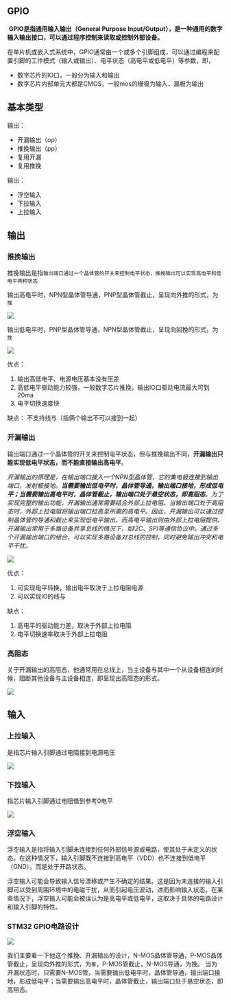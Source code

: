 ## GPIO

​	 **GPIO是指通用输入输出（General Purpose Input/Output），是一种通用的数字输入输出接口，可以通过程序控制来读取或控制外部设备。**

​	在单片机或嵌入式系统中，GPIO通常由一个或多个引脚组成，可以通过编程来配置引脚的工作模式（输入或输出）、电平状态（高电平或低电平）等参数，即，

- 数字芯片的IO口，一般分为输入和输出
- 数字芯片内部单元大都是CMOS，一般mos的栅极为输入，漏极为输出

## 基本类型

输出：

- 开漏输出（op）
- 推挽输出（pp）
- 复用开漏
- 复用推挽

输出：

- 浮空输入
- 下拉输入
- 上拉输入

## 输出

### 推挽输出

推挽输出是指`输出端口通过一个晶体管的开关来控制电平状态，推挽输出可以实现高电平和低电平两种状态`

输出高电平时，NPN型晶体管导通，PNP型晶体管截止，呈现向外推的形式，为`推`

![](./img/db53e6afe85940c6a1117a6c02fbbe14.png)

输出低电平时，PNP型晶体管导通，NPN型晶体管截止，呈现向回挽的形式，为`挽`

![](./img/b0944ea5f23d9b510110eda9de48bed7.png)

优点：

1. 输出高低电平、电源电压基本没有压差
2. 高低电平驱动能力较强，一般数字芯片推挽，输出IO口驱动电流最大可到20ma
3. 电平切换速度快

缺点： 不支持线与（指俩个输出不可以接到一起）

### 开漏输出

输出端口通过一个晶体管的开关来控制电平状态，但与推挽输出不同，**开漏输出只能实现低电平状态，而不能直接输出高电平**。

*开漏输出的原理是，在输出端口接入一个NPN型晶体管，它的集电极连接到输出端口，发射极接地。**当需要输出低电平时，晶体管导通，输出端口接地，形成低电平；当需要输出高电平时，晶体管截止，输出端口处于悬空状态，即高阻态**。为了实现完整的输出功能，开漏输出通常需要结合外部上拉电阻。当输出端口处于高阻态时，外部上拉电阻将输出端口拉高至所需的高电平。因此，开漏输出可以通过控制晶体管的导通和截止来实现低电平输出，而高电平输出则由外部上拉电阻提供。开漏输出常用于多路设备共享总线的情况下，如I2C、SPI等通信协议中。通过多个开漏输出端口的组合，可以实现多路设备对总线的控制，同时避免输出冲突和电平干扰。*

![](./img/bfabd15f83606f079956c5d0b968347a.png)

优点：

1. 可实现电平转换，输出电平取决于上拉电阻电源
2. 可以实现IO的线与

缺点：

1. 高电平的驱动能力差，取决于外部上拉电阻
2. 电平切换速率取决于外部上拉电阻

### 高阻态

关于开漏输出的高阻态，他通常用在总线上，当主设备与其中一个从设备相连的时候，阻断其他设备与主设备相连，即呈现出高阻态的形式。

![](E:\嵌入式\keilProject\笔记\img\bd399397719daf8985ce5e7c4402bb5e.png)

##  输入

### 上拉输入

是指芯片输入引脚通过电阻接到电源电压

![](./img/85c7fa895098da18cd2e35572b2e627f.png)

### 下拉输入

指芯片输入引脚通过电阻借到参考0电平 

![](./img/8ac75b21753b1f9e4d34ee8077716402.png)

### 浮空输入

浮空输入是指将输入引脚未连接到任何外部信号源或电路，使其处于未定义的状态。在这种情况下，输入引脚既不连接到高电平（VDD）也不连接到低电平（GND），而是处于开路状态。

浮空输入可能会导致输入信号漂移或产生不确定的结果。这是因为未连接的输入引脚可以受到周围环境中的电磁干扰，从而引起电压波动，进而影响输入状态。在某些情况下，浮空输入可能会被误认为是高电平或低电平，这取决于具体的电路设计和输入引脚的特性。

### STM32 GPIO电路设计

![](./img/d8c7b45c70aafb8701932697823b4a21.png)

我们主要看一下他这个推挽、开漏输出的设计，N-MOS晶体管导通，P-MOS晶体管截止，呈现向外推的形式，为`推`，P-MOS管截止，N-MOS导通，为挽。 当为开漏状态时，只需要N-MOS管，当需要输出低电平时，晶体管导通，输出端口接地，形成低电平；当需要输出高电平时，晶体管截止，输出端口处于悬空状态，即高阻态。